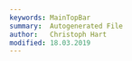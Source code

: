 ```yaml
---
keywords: MainTopBar
summary:  Autogenerated File
author:   Christoph Hart
modified: 18.03.2019
---
```

  